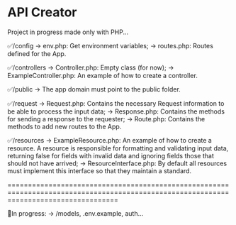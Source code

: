 # API Creator
Project in progress made only with PHP...

✅/config
-> env.php: Get environment variables;
-> routes.php: Routes defined for the App.

✅/controllers
-> Controller.php: Empty class (for now);
-> ExampleController.php: An example of how to create a controller.

✅/public
-> The app domain must point to the public folder.

✅/request
-> Request.php: Contains the necessary Request information to be able to process the input data;
-> Response.php: Contains the methods for sending a response to the requester;
-> Route.php: Contains the methods to add new routes to the App.

✅/resources
-> ExampleResource.php: An example of how to create a resource. A resource is responsible for formatting and validating input data, returning false for fields with invalid data and ignoring fields those that should not have arrived;
-> ResourceInterface.php: By default all resources must implement this interface so that they maintain a standard.

=======================================================================================================================================

🛑In progress:
-> /models, .env.example, auth...
